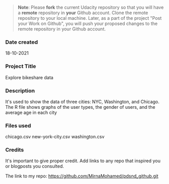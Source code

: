 >**Note**: Please **fork** the current Udacity repository so that you will have a **remote** repository in **your** Github account. Clone the remote repository to your local machine. Later, as a part of the project "Post your Work on Github", you will push your proposed changes to the remote repository in your Github account.

### Date created
18-10-2021

### Project Title
Explore bikeshare data

### Description
It's used to show the data of three cities: NYC, Washington, and Chicago. The R file shows graphs of the user types, the gender of users, and the average age in each city

### Files used
chicago.csv 
new-york-city.csv 
washington.csv

### Credits
It's important to give proper credit. Add links to any repo that inspired you or blogposts you consulted.

The link to my repo: https://github.com/MirnaMohamed/pdsnd_github.git